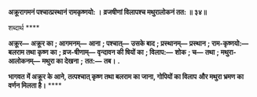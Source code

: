 **अक्रूरागमनं पश्चात्प्रस्थानं रामकृष्णयो: ।** **व्रजषीणां विलापश्च मथुरालोकनं तत: ॥ ३४॥** 

शब्दार्थ **** 

**अक्रूर—** **अक्रूर का** **; आगमनम्—** **आना** **; पश्चात्—** **उसके बाद** **; प्रस्थानम्—** **प्रस्थान** **; राम-कृष्णयो:—** **बलराम तथा कृष्ण** **का** **; व्रज-षीणाम्—** **वृन्दावन की षियों का** **; विलाप:—** **शोक** **; च—** **तथा** **; मथुरा-आलोकनम्—** **मथुरा का देखना** **;** **तत:—** **तब।** **.** 

**भागवत** **में अक्रूर के आने, तत्पश्चात् कृष्ण तथा बलराम का जाना, गोपियों का विलाप** **और मथुरा भ्रमण का वर्णन मिलता है।** **** 